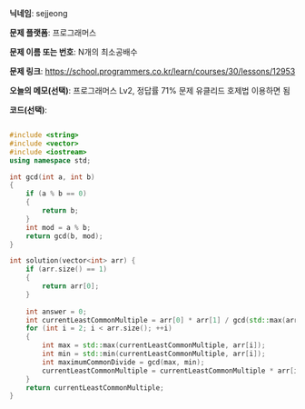 **닉네임**: sejjeong

**문제 플랫폼**: 프로그래머스

**문제 이름 또는 번호**: N개의 최소공배수

**문제 링크**: https://school.programmers.co.kr/learn/courses/30/lessons/12953

**오늘의 메모(선택)**: 
                프로그래머스 Lv2, 정답률 71% 문제
                유클리드 호제법 이용하면 됨

**코드(선택)**:


```C++

#include <string>
#include <vector>
#include <iostream>
using namespace std;

int gcd(int a, int b) 
{
    if (a % b == 0)
    {
        return b;
    }
    int mod = a % b;
    return gcd(b, mod);
}

int solution(vector<int> arr) {
    if (arr.size() == 1)
    {
        return arr[0];
    }
    
    int answer = 0;
    int currentLeastCommonMultiple = arr[0] * arr[1] / gcd(std::max(arr[0], arr[1]), std::min(arr[0], arr[1]));
    for (int i = 2; i < arr.size(); ++i)
    {
        int max = std::max(currentLeastCommonMultiple, arr[i]);
        int min = std::min(currentLeastCommonMultiple, arr[i]);
        int maximumCommonDivide = gcd(max, min);
        currentLeastCommonMultiple = currentLeastCommonMultiple * arr[i] / maximumCommonDivide;
    }
    return currentLeastCommonMultiple;
}

```

